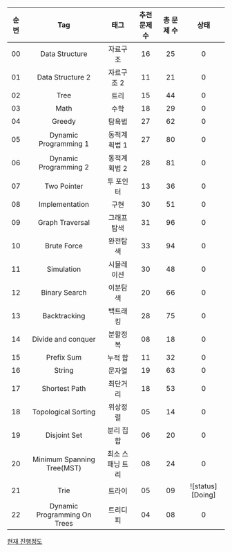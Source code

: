 | 순번 | Tag                          | 태그                | 추천 문제 수 | 총 문제 수 |  상태             |
| :--: | :--------------------------: | :-----------------: | :---------:  | :------: |:---------------:|
| 00 | Data Structure | 자료구조 | 16 | 25 | 0 |
| 01 | Data Structure 2 | 자료구조 2 | 11 | 21 | 0 |
| 02 | Tree | 트리 | 15 | 44 | 0 |
| 03 | Math | 수학 | 18 | 29 | 0 |
| 04 | Greedy | 탐욕법 | 27 | 62 | 0 |
| 05 | Dynamic Programming 1 | 동적계획법 1 | 27 | 80 | 0 |
| 06 | Dynamic Programming 2 | 동적계획법 2 | 28 | 81 | 0 |
| 07 | Two Pointer | 투 포인터 | 13 | 36 | 0 |
| 08 | Implementation | 구현 | 30 | 51 | 0 |
| 09 | Graph Traversal | 그래프 탐색 | 31 | 96 | 0 |
| 10 | Brute Force | 완전탐색 | 33 | 94 | 0 |
| 11 | Simulation | 시뮬레이션 | 30 | 48 | 0 |
| 12 | Binary Search | 이분탐색 | 20 | 66 | 0 |
| 13 | Backtracking | 백트래킹 | 28 | 75 | 0|
| 14 | Divide and conquer | 분할정복 | 08 | 18 | 0 |
| 15 | Prefix Sum | 누적 합 | 11 | 32 | 0 |
| 16 | String | 문자열 | 19 | 63 | 0 |
| 17 | Shortest Path | 최단거리 | 18 | 53 | 0 |
| 18 | Topological Sorting | 위상정렬 | 05 | 14 | 0 |
| 19 | Disjoint Set | 분리 집합 | 06 | 20 | 0 |
| 20 | Minimum Spanning Tree(MST) | 최소 스패닝 트리 | 08 | 24 | 0 |
| 21 | Trie | 트라이 | 05 | 09 | ![status][Doing] |
| 22 | Dynamic Programming On Trees | 트리디피 | 04 | 08 | 0 |
 
 

 
[현재 진행정도](./status.md)
